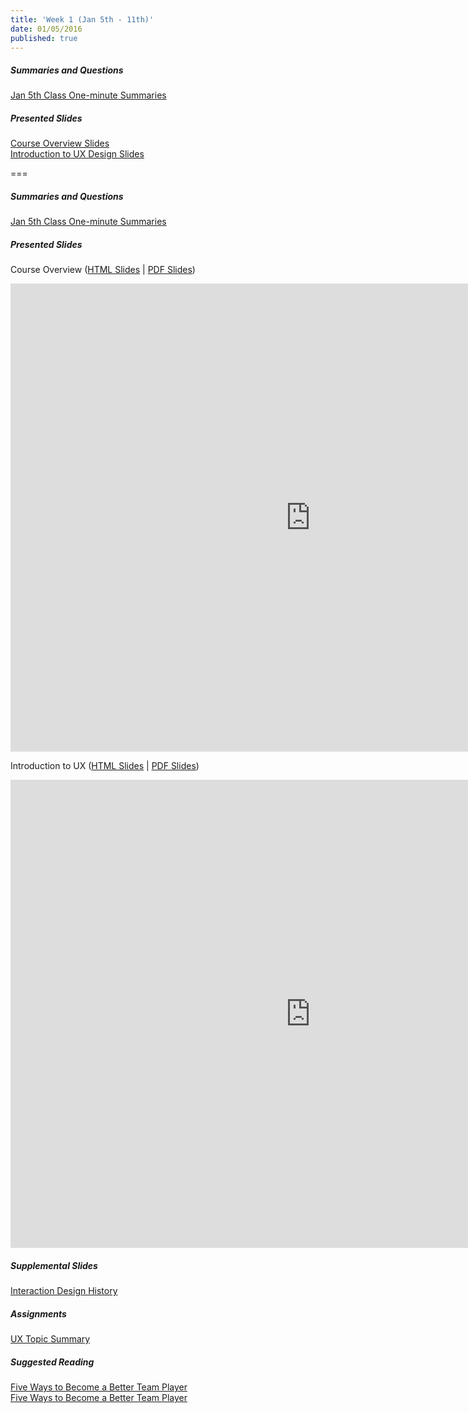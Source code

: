 ```yaml
---
title: 'Week 1 (Jan 5th - 11th)'
date: 01/05/2016
published: true
---
```


##### Summaries and Questions  
[Jan 5th Class One-minute Summaries](https://canvas.sfu.ca/courses/25492/discussion_topics/440794)

##### Presented Slides  
[Course Overview Slides](https://docs.google.com/presentation/d/e/2PACX-1vT3E39cjasLPZ2oT4nvJWAr5m52kIgEBFyyXg7KTuJqD8hP_H0Wd0rnvRNrWKi8Fbjg3JzaORMKN4S3/pub?start=false&loop=false&delayms=3000)  
[Introduction to UX Design Slides](https://docs.google.com/presentation/d/e/2PACX-1vT3E39cjasLPZ2oT4nvJWAr5m52kIgEBFyyXg7KTuJqD8hP_H0Wd0rnvRNrWKi8Fbjg3JzaORMKN4S3/pub?start=false&loop=false&delayms=3000)

===

##### Summaries and Questions  
[Jan 5th Class One-minute Summaries](https://canvas.sfu.ca/courses/25492/discussion_topics/440794)

##### Presented Slides  
Course Overview ([HTML Slides](https://docs.google.com/presentation/d/e/2PACX-1vT3E39cjasLPZ2oT4nvJWAr5m52kIgEBFyyXg7KTuJqD8hP_H0Wd0rnvRNrWKi8Fbjg3JzaORMKN4S3/pub?start=false&loop=false&delayms=3000) | [PDF Slides](https://drive.google.com/file/d/1-8KLe4pQAvZnj7TEf1132UB0XqlPE2gg/view?usp=sharing))  
<div class="flex-video"><iframe src="https://docs.google.com/presentation/d/e/2PACX-1vT3E39cjasLPZ2oT4nvJWAr5m52kIgEBFyyXg7KTuJqD8hP_H0Wd0rnvRNrWKi8Fbjg3JzaORMKN4S3/embed?start=false&loop=false&delayms=3000" frameborder="0" width="960" height="749" allowfullscreen="true" mozallowfullscreen="true" webkitallowfullscreen="true"></iframe></div>

Introduction to UX ([HTML Slides](https://docs.google.com/presentation/d/e/2PACX-1vT3E39cjasLPZ2oT4nvJWAr5m52kIgEBFyyXg7KTuJqD8hP_H0Wd0rnvRNrWKi8Fbjg3JzaORMKN4S3/pub?start=false&loop=false&delayms=3000) | [PDF Slides](https://drive.google.com/file/d/1-8KLe4pQAvZnj7TEf1132UB0XqlPE2gg/view?usp=sharing))  
<div class="flex-video"><iframe src="https://docs.google.com/presentation/d/e/2PACX-1vT3E39cjasLPZ2oT4nvJWAr5m52kIgEBFyyXg7KTuJqD8hP_H0Wd0rnvRNrWKi8Fbjg3JzaORMKN4S3/embed?start=false&loop=false&delayms=3000" frameborder="0" width="960" height="749" allowfullscreen="true" mozallowfullscreen="true" webkitallowfullscreen="true"></iframe></div>

##### Supplemental Slides  
[Interaction Design History](http://www.slideshare.net/mrettig/interaction-design-history)  

##### Assignments
[UX Topic Summary](https://canvas.sfu.ca/courses/25492/assignments/142519)  

##### Suggested Reading  
[Five Ways to Become a Better Team Player](http://www.smashingmagazine.com/2013/09/23/5-step-process-conducting-user-research/)  
<a class="embedly-card" data-card-align="left" href="http://www.forbes.com/sites/dorieclark/2012/03/28/five-ways-to-become-a-better-team-player/">Five Ways to Become a Better Team Player</a>
<script async src="//cdn.embedly.com/widgets/platform.js" charset="UTF-8"></script>

